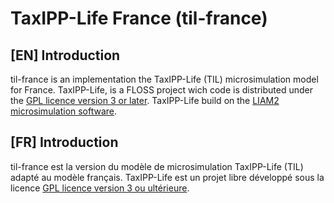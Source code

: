 # TaxIPP-Life France (til-france)

## [EN] Introduction

til-france is an implementation the TaxIPP-Life (TIL) microsimulation model for France.
TaxIPP-Life, is a FLOSS project wich code is distributed under the [GPL licence version 3 or later](./licence.txt).
TaxIPP-Life build on the [LIAM2 microsimulation software](http://liam2.plan.be/).

## [FR] Introduction

til-france est la version du modèle de microsimulation TaxIPP-Life (TIL) adapté au modèle français.
TaxIPP-Life est un projet libre développé sous la licence [GPL licence version 3 ou ultérieure](./licence.txt).
